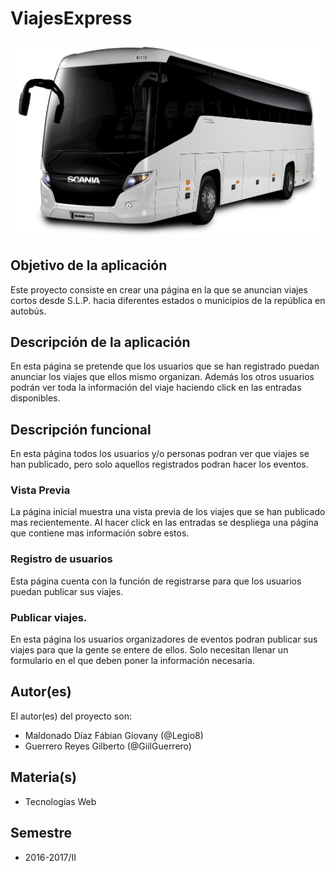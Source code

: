# ViajesExpress

![Logo](https://github.com/acominf/ViajesExpress/blob/master/Imagenes/acmp1pt.png)


## Objetivo de la aplicación

Este proyecto consiste en crear una página en la que se anuncian viajes cortos desde S.L.P. hacia diferentes estados o municipios de la república en autobús.



## Descripción de la aplicación

En esta página se pretende que los usuarios que se han registrado puedan anunciar los viajes que ellos mismo organizan. Además los otros usuarios podrán ver toda la información del viaje haciendo click en las entradas disponibles.



## Descripción funcional

En esta página todos los usuarios y/o personas podran ver que viajes se han publicado, pero solo aquellos registrados podran hacer los eventos.

### Vista Previa

La página inicial muestra una vista previa de los viajes que se han publicado mas recientemente. Al hacer click en las entradas se despliega una página que contiene mas información sobre estos.

### Registro de usuarios
Esta página cuenta con la función de registrarse para que los usuarios puedan publicar sus viajes.


### Publicar viajes.

En esta página los usuarios organizadores de eventos podran publicar sus viajes para que la gente se entere de ellos. Solo necesitan llenar un formulario en el que deben poner la información necesaria.

## Autor(es)

El autor(es) del proyecto son:

- Maldonado Díaz Fábian Giovany (@Legio8)
- Guerrero Reyes Gilberto (@GiilGuerrero)


## Materia(s)

- Tecnologías Web


## Semestre

- 2016-2017/II
